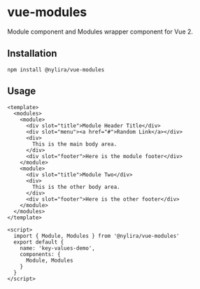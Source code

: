 # vue-modules
Module component and Modules wrapper component for Vue 2.

## Installation

    npm install @nylira/vue-modules

## Usage

    <template>
      <modules>
        <module>
          <div slot="title">Module Header Title</div>
          <div slot="menu"><a href="#">Random Link</a></div>
          <div>
            This is the main body area.
          </div>
          <div slot="footer">Here is the module footer</div>
        </module>
        <module>
          <div slot="title">Module Two</div>
          <div>
            This is the other body area.
          </div>
          <div slot="footer">Here is the other footer</div>
        </module>
      </modules>
    </template>

    <script>
      import { Module, Modules } from '@nylira/vue-modules'
      export default {
        name: 'key-values-demo',
        components: {
          Module, Modules
        }
      }
    </script>

